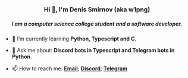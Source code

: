 <h3 align="center">Hi 👋, I'm Denis Smirnov (aka w1png)</h1>  
<h5 align="center">I am a computer science college student and a software developer.</h3>

- 🌱 I’m currently learning **Python, Typescript and C.**  

- 💬 Ask me about: **Discord bots in Typescript and Telegram bots in Python.**  

- 📫 How to reach me: <a href="mailto:wonepng@gmail.com">**Email**</a>; <a href="https://discord.com/users/462281985134428170">**Discord**</a>; <a href="https://t.me/w1png">**Telegram**</a>
